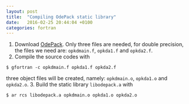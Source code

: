 ```yaml
---
layout: post
title:  "Compiling OdePack static library"
date:   2016-02-25 20:44:04 +0100
categories: fortran
---
```



1. Download [OdePack](http://www.netlib.org/odepack/). Only three files are needed, for double precision, the files we need are:
`opkdmain.f`, `opkda1.f` and `opkda2.f`.
2. Compile the source codes with
```Shell
$ gfortran -c opkdmain.f opkda1.f opkda2.f
```
three object files will be created, namely: `opkdmain.o`, `opkda1.o` and `opkda2.o`.
3. Build the static library `libodepack.a` with
```Shell
$ ar rcs libodepack.a opkdmain.o opkda1.o opkda2.o
```